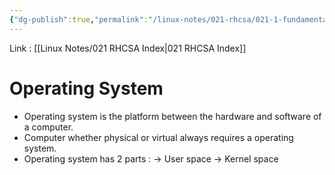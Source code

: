 ```yaml
---
{"dg-publish":true,"permalink":"/linux-notes/021-rhcsa/021-1-fundamentals-of-computer/021-1-1-operating-system/"}
---
```


Link : [[Linux Notes/021 RHCSA Index\|021 RHCSA Index]]
# Operating System
- Operating system is the platform between the hardware and software of a computer.
- Computer whether physical or virtual always requires a operating system.
- Operating system has 2 parts : 
	&rarr; User space
	&rarr; Kernel space


<style> .container {font-family: sans-serif; text-align: center;} .button-wrapper button {z-index: 1;height: 40px; width: 100px; margin: 10px;padding: 5px;} .excalidraw .App-menu_top .buttonList { display: flex;} .excalidraw-wrapper { height: 800px; margin: 50px; position: relative;} :root[dir="ltr"] .excalidraw .layer-ui__wrapper .zen-mode-transition.App-menu_bottom--transition-left {transform: none;} </style><script src="https://cdn.jsdelivr.net/npm/react@17/umd/react.production.min.js"></script><script src="https://cdn.jsdelivr.net/npm/react-dom@17/umd/react-dom.production.min.js"></script><script type="text/javascript" src="https://cdn.jsdelivr.net/npm/@excalidraw/excalidraw@0/dist/excalidraw.production.min.js"></script><div id="Operating_Systemexcalidraw.md1"></div><script>(function(){const InitialData={"type":"excalidraw","version":2,"source":"https://github.com/zsviczian/obsidian-excalidraw-plugin/releases/tag/1.9.19","elements":[{"type":"ellipse","version":70,"versionNonce":646294535,"isDeleted":false,"id":"zTdOWJtQWMmVqDe6m9uGj","fillStyle":"hachure","strokeWidth":1,"strokeStyle":"solid","roughness":1,"opacity":100,"angle":0,"x":-114.20831298828125,"y":-167.49478149414062,"strokeColor":"#1e1e1e","backgroundColor":"transparent","width":254.66668701171875,"height":270,"seed":369671689,"groupIds":[],"frameId":null,"roundness":{"type":2},"boundElements":[{"id":"IeraYFesQMtaab8GLqhQu","type":"arrow"}],"updated":1694689071686,"link":null,"locked":false},{"type":"line","version":120,"versionNonce":308450951,"isDeleted":false,"id":"AM3Y6Lr0lvP-SDhVh-wQ3","fillStyle":"hachure","strokeWidth":1,"strokeStyle":"dashed","roughness":1,"opacity":100,"angle":0,"x":-115.5416259765625,"y":-30.16143798828125,"strokeColor":"#1e1e1e","backgroundColor":"transparent","width":256,"height":8,"seed":1868962633,"groupIds":[],"frameId":null,"roundness":{"type":2},"boundElements":[],"updated":1694688806888,"link":null,"locked":false,"startBinding":null,"endBinding":null,"lastCommittedPoint":null,"startArrowhead":null,"endArrowhead":null,"points":[[0,0],[256,-8]]},{"type":"text","version":42,"versionNonce":602504967,"isDeleted":false,"id":"fUemF6sB","fillStyle":"hachure","strokeWidth":1,"strokeStyle":"dashed","roughness":1,"opacity":100,"angle":0,"x":-40.40839843749998,"y":-99.86249999999998,"strokeColor":"#1971c2","backgroundColor":"transparent","width":106.79989624023438,"height":25,"seed":2101939849,"groupIds":[],"frameId":null,"roundness":null,"boundElements":[],"updated":1694689948229,"link":null,"locked":false,"fontSize":20,"fontFamily":1,"text":"user space","rawText":"user space","textAlign":"left","verticalAlign":"top","containerId":null,"originalText":"user space","lineHeight":1.25,"baseline":17},{"type":"text","version":49,"versionNonce":2048267209,"isDeleted":false,"id":"A78yOc9I","fillStyle":"hachure","strokeWidth":1,"strokeStyle":"dashed","roughness":1,"opacity":100,"angle":0,"x":-40.408300781250034,"y":11.070825195312523,"strokeColor":"#f08c00","backgroundColor":"transparent","width":119.85989379882812,"height":25,"seed":277829321,"groupIds":[],"frameId":null,"roundness":null,"boundElements":[],"updated":1694689951581,"link":null,"locked":false,"fontSize":20,"fontFamily":1,"text":"kernel space","rawText":"kernel space","textAlign":"left","verticalAlign":"top","containerId":null,"originalText":"kernel space","lineHeight":1.25,"baseline":17},{"type":"arrow","version":687,"versionNonce":1650101257,"isDeleted":false,"id":"IeraYFesQMtaab8GLqhQu","fillStyle":"hachure","strokeWidth":1,"strokeStyle":"dashed","roughness":1,"opacity":100,"angle":0.21058060826902292,"x":305.9203355067381,"y":-139.22324023124895,"strokeColor":"#1e1e1e","backgroundColor":"transparent","width":163.3323294851177,"height":43.38078816618735,"seed":513971273,"groupIds":[],"frameId":null,"roundness":{"type":2},"boundElements":[],"updated":1694689011982,"link":null,"locked":false,"startBinding":null,"endBinding":{"elementId":"zTdOWJtQWMmVqDe6m9uGj","focus":-0.5812719666957684,"gap":21.006538988340026},"lastCommittedPoint":null,"startArrowhead":null,"endArrowhead":"arrow","points":[[0,0],[-91.2544689912008,26.469663977630958],[-163.3323294851177,43.38078816618735]]},{"type":"text","version":30,"versionNonce":289064232,"isDeleted":false,"id":"myCdycc2","fillStyle":"hachure","strokeWidth":1,"strokeStyle":"dashed","roughness":1,"opacity":100,"angle":0,"x":198.66185411401102,"y":-147.98956298828136,"strokeColor":"#2f9e44","backgroundColor":"transparent","width":62.659942626953125,"height":25,"seed":947945287,"groupIds":[],"frameId":null,"roundness":null,"boundElements":[],"updated":1694959876421,"link":null,"locked":false,"fontSize":20,"fontFamily":1,"text":"1. user","rawText":"1. user","textAlign":"left","verticalAlign":"top","containerId":null,"originalText":"1. user","lineHeight":1.25,"baseline":17},{"type":"text","version":54,"versionNonce":44909352,"isDeleted":false,"id":"yV5j65NW","fillStyle":"hachure","strokeWidth":1,"strokeStyle":"dashed","roughness":1,"opacity":100,"angle":0,"x":191.99510606713602,"y":-102.65625000000011,"strokeColor":"#2f9e44","backgroundColor":"transparent","width":108.49989318847656,"height":25,"seed":1634387145,"groupIds":[],"frameId":null,"roundness":null,"boundElements":[],"updated":1694959867853,"link":null,"locked":false,"fontSize":20,"fontFamily":1,"text":"Instruction","rawText":"Instruction","textAlign":"left","verticalAlign":"top","containerId":null,"originalText":"Instruction","lineHeight":1.25,"baseline":17},{"type":"arrow","version":177,"versionNonce":508983593,"isDeleted":false,"id":"HGLduGAkWYemf0-gR58I4","fillStyle":"hachure","strokeWidth":1,"strokeStyle":"dashed","roughness":1,"opacity":100,"angle":0,"x":119.32854112572971,"y":-83.32290649414068,"strokeColor":"#1e1e1e","backgroundColor":"transparent","width":52,"height":113.33334350585949,"seed":1086159785,"groupIds":[],"frameId":null,"roundness":{"type":2},"boundElements":[],"updated":1694689073134,"link":null,"locked":false,"startBinding":null,"endBinding":null,"lastCommittedPoint":null,"startArrowhead":null,"endArrowhead":"arrow","points":[[0,0],[47.99993896484381,60.66665649414068],[-4.000061035156193,113.33334350585949]]},{"type":"text","version":68,"versionNonce":1119074392,"isDeleted":false,"id":"tcse12eZ","fillStyle":"hachure","strokeWidth":1,"strokeStyle":"dashed","roughness":1,"opacity":100,"angle":0,"x":178.66173204369852,"y":-22.322906494140625,"strokeColor":"#2f9e44","backgroundColor":"transparent","width":149.85989379882812,"height":50,"seed":170072327,"groupIds":[],"frameId":null,"roundness":null,"boundElements":[],"updated":1694959870485,"link":null,"locked":false,"fontSize":20,"fontFamily":1,"text":"2. passed to \n   kernel space","rawText":"2. passed to \n   kernel space","textAlign":"left","verticalAlign":"top","containerId":null,"originalText":"2. passed to \n   kernel space","lineHeight":1.25,"baseline":42},{"type":"text","version":65,"versionNonce":775734471,"isDeleted":false,"id":"3bPRfvNr","fillStyle":"hachure","strokeWidth":1,"strokeStyle":"dashed","roughness":1,"opacity":100,"angle":0,"x":-82.0047718625517,"y":118.34378051757824,"strokeColor":"#e03131","backgroundColor":"transparent","width":235.61988830566406,"height":35,"seed":869366503,"groupIds":[],"frameId":null,"roundness":null,"boundElements":[],"updated":1694689938381,"link":null,"locked":false,"fontSize":28,"fontFamily":1,"text":"Operating system","rawText":"Operating system","textAlign":"left","verticalAlign":"top","containerId":null,"originalText":"Operating system","lineHeight":1.25,"baseline":24},{"type":"text","version":189,"versionNonce":1596404776,"isDeleted":false,"id":"hSruqJZr","fillStyle":"hachure","strokeWidth":1,"strokeStyle":"dashed","roughness":1,"opacity":100,"angle":0,"x":-275.67151990942705,"y":36.67706298828131,"strokeColor":"#2f9e44","backgroundColor":"transparent","width":174.099853515625,"height":50,"seed":1361897545,"groupIds":[],"frameId":null,"roundness":null,"boundElements":[],"updated":1694959872589,"link":null,"locked":false,"fontSize":20,"fontFamily":1,"text":"3. Execution of \n   the instruction","rawText":"3. Execution of \n   the instruction","textAlign":"left","verticalAlign":"top","containerId":null,"originalText":"3. Execution of \n   the instruction","lineHeight":1.25,"baseline":42},{"type":"text","version":85,"versionNonce":21067608,"isDeleted":false,"id":"OjhigPTw","fillStyle":"hachure","strokeWidth":1,"strokeStyle":"dashed","roughness":1,"opacity":100,"angle":0,"x":-291.67158094458307,"y":-155.32290649414077,"strokeColor":"#2f9e44","backgroundColor":"transparent","width":171.43988037109375,"height":75,"seed":117600103,"groupIds":[],"frameId":null,"roundness":null,"boundElements":[],"updated":1694959874285,"link":null,"locked":false,"fontSize":20,"fontFamily":1,"text":"4. Output/Error\n   derived back\n   at user space","rawText":"4. Output/Error\n   derived back\n   at user space","textAlign":"left","verticalAlign":"top","containerId":null,"originalText":"4. Output/Error\n   derived back\n   at user space","lineHeight":1.25,"baseline":67},{"id":"8XUlyVhkEc3-_0YX4LF6U","type":"arrow","x":-99.18880811743446,"y":13.784503936767635,"width":74.66549682617188,"height":94.12059020996094,"angle":0,"strokeColor":"#1e1e1e","backgroundColor":"transparent","fillStyle":"hachure","strokeWidth":1,"strokeStyle":"dashed","roughness":1,"opacity":100,"groupIds":[],"frameId":null,"roundness":{"type":2},"seed":975043112,"version":231,"versionNonce":1826123048,"isDeleted":false,"boundElements":null,"updated":1694959860333,"link":null,"locked":false,"points":[[0,0],[-66.25253295898438,-58.89112854003906],[8.4129638671875,-94.12059020996094]],"lastCommittedPoint":null,"startBinding":null,"endBinding":null,"startArrowhead":null,"endArrowhead":"arrow"}],"appState":{"theme":"dark","viewBackgroundColor":"#ffffff","currentItemStrokeColor":"#2f9e44","currentItemBackgroundColor":"transparent","currentItemFillStyle":"hachure","currentItemStrokeWidth":1,"currentItemStrokeStyle":"dashed","currentItemRoughness":1,"currentItemOpacity":100,"currentItemFontFamily":1,"currentItemFontSize":28,"currentItemTextAlign":"left","currentItemStartArrowhead":null,"currentItemEndArrowhead":"arrow","scrollX":413.99508253149696,"scrollY":252.45793151855463,"zoom":{"value":2},"currentItemRoundness":"round","gridSize":null,"gridColor":{"Bold":"#C9C9C9FF","Regular":"#EDEDEDFF"},"currentStrokeOptions":null,"previousGridSize":null,"frameRendering":{"enabled":true,"clip":true,"name":true,"outline":true}},"files":{}};InitialData.scrollToContent=true;App=()=>{const e=React.useRef(null),t=React.useRef(null),[n,i]=React.useState({width:void 0,height:void 0});return React.useEffect(()=>{i({width:t.current.getBoundingClientRect().width,height:t.current.getBoundingClientRect().height});const e=()=>{i({width:t.current.getBoundingClientRect().width,height:t.current.getBoundingClientRect().height})};return window.addEventListener("resize",e),()=>window.removeEventListener("resize",e)},[t]),React.createElement(React.Fragment,null,React.createElement("div",{className:"excalidraw-wrapper",ref:t},React.createElement(ExcalidrawLib.Excalidraw,{ref:e,width:n.width,height:n.height,initialData:InitialData,viewModeEnabled:!0,zenModeEnabled:!0,gridModeEnabled:!1})))},excalidrawWrapper=document.getElementById("Operating_Systemexcalidraw.md1");ReactDOM.render(React.createElement(App),excalidrawWrapper);})();</script>




